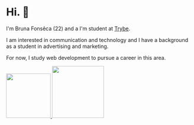 <!--
**bruna-fonseca/bruna-fonseca** is a ✨ _special_ ✨ repository because its `README.md` (this file) appears on your GitHub profile.

Here are some ideas to get you started:

- 🔭 I’m currently working on ...
- 🌱 I’m currently learning ...
- 👯 I’m looking to collaborate on ...
- 🤔 I’m looking for help with ...
- 💬 Ask me about ...
- 📫 How to reach me: ...
- 😄 Pronouns: ...
- ⚡ Fun fact: ...

[![Linkedin Badge](https://img.shields.io/badge/linkedin-%230077B5.svg?&style=for-the-badge&logo=linkedin&logoColor=white)](https://www.linkedin.com/in/fonseca-bruna/)

[![Gmail Badge](https://img.shields.io/badge/gmail-D14836?&style=for-the-badge&logo=gmail&logoColor=white)](mailto:1998bfonseca@gmail.com)
-->

# Hi. 👋

I'm Bruna Fonsêca (22) and a I'm student at [Trybe](https://www.betrybe.com/). 

I am interested in communication and technology and I have a background as a student in advertising and marketing.

For now, I study web development to pursue a career in this area.

<a href="https://www.linkedin.com/in/fonseca-bruna/">
  <img src="https://img.shields.io/badge/BrunaFonseca-%230077B5.svg?&style=for-the-badge&logo=linkedin&logoColor=white" width="120px"> 
  </a>
  <a href="mailto:1998bfonseca@gmail.com">
  <img src="https://img.shields.io/badge/1998bfonseca@gmail.com-D14836?&style=for-the-badge&logo=gmail&logoColor=white" width="140px"> 
  </a>
